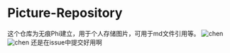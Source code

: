 # Picture-Repository
这个仓库为无痕Phi建立，用于个人存储图片，可用于md文件引用等。
![chen](https://user-images.githubusercontent.com/39505870/129308707-776a557f-0d9c-43b5-8463-ddc6b67be2ce.jpg)
![chen](https://pic1.zhimg.com/v2-31cef08d99860cd1ee7d975efaac8952_qhd.jpg?source=172ae18b)
还是在issue中提交好用啊
